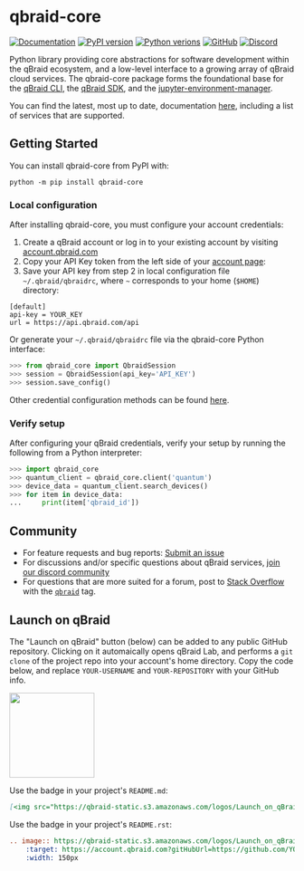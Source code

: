 # qbraid-core

[![Documentation](https://img.shields.io/badge/Documentation-DF0982)](https://docs.qbraid.com/projects/core/en/latest/)
[![PyPI version](https://img.shields.io/pypi/v/qbraid-core.svg?color=blue)](https://pypi.org/project/qbraid-core/)
[![Python verions](https://img.shields.io/pypi/pyversions/qbraid-core.svg?color=blue)](https://pypi.org/project/qbraid-core/)
[![GitHub](https://img.shields.io/badge/issue_tracking-github-blue?logo=github)](https://github.com/qBraid/qBraid-Lab/issues)
[![Discord](https://img.shields.io/discord/771898982564626445.svg?color=pink)](https://discord.gg/KugF6Cnncm)

Python library providing core abstractions for software development within the qBraid ecosystem, and a low-level interface to a growing array of qBraid cloud services. The qbraid-core package forms the foundational base for the [qBraid CLI](https://pypi.org/project/qbraid-cli/), the [qBraid SDK](https://pypi.org/project/qbraid/), and the
[jupyter-environment-manager](https://pypi.org/project/jupyter-environment-manager/).

You can find the latest, most up to date, documentation [here](https://docs.qbraid.com/projects/core/en/latest/), including a list of services that are supported.

## Getting Started

You can install qbraid-core from PyPI with:

```shell
python -m pip install qbraid-core
```

### Local configuration

After installing qbraid-core, you must configure your account credentials:

1. Create a qBraid account or log in to your existing account by visiting
   [account.qbraid.com](https://account.qbraid.com/)
2. Copy your API Key token from the left side of
    your [account page](https://account.qbraid.com/):
3. Save your API key from step 2 in local configuration file `~/.qbraid/qbraidrc`, where `~` corresponds to your home (`$HOME`) directory:

```shell
[default]
api-key = YOUR_KEY
url = https://api.qbraid.com/api
```

Or generate your `~/.qbraid/qbraidrc` file via the qbraid-core Python interface:

```python
>>> from qbraid_core import QbraidSession
>>> session = QbraidSession(api_key='API_KEY')
>>> session.save_config()
```

Other credential configuration methods can be found [here](https://docs.qbraid.com/projects/cli/en/latest/tree/qbraid_configure.html).

### Verify setup

After configuring your qBraid credentials, verify your setup by running the following from a Python interpreter:

```python
>>> import qbraid_core
>>> quantum_client = qbraid_core.client('quantum')
>>> device_data = quantum_client.search_devices()
>>> for item in device_data:
...     print(item['qbraid_id'])
```

## Community

- For feature requests and bug reports: [Submit an issue](https://github.com/qBraid/qBraid-Lab/issues)
- For discussions and/or specific questions about qBraid services, [join our discord community](https://discord.gg/KugF6Cnncm)
- For questions that are more suited for a forum, post to [Stack Overflow](https://stackoverflow.com/) with the [`qbraid`](https://stackoverflow.com/questions/tagged/qbraid) tag.

## Launch on qBraid

The "Launch on qBraid" button (below) can be added to any public GitHub
repository. Clicking on it automaically opens qBraid Lab, and performs a
`git clone` of the project repo into your account's home directory. Copy the
code below, and replace `YOUR-USERNAME` and `YOUR-REPOSITORY` with your GitHub
info.

[<img src="https://qbraid-static.s3.amazonaws.com/logos/Launch_on_qBraid_white.png" width="150">](https://account.qbraid.com?gitHubUrl=https://github.com/qBraid/qBraid.git)

Use the badge in your project's `README.md`:

```markdown
[<img src="https://qbraid-static.s3.amazonaws.com/logos/Launch_on_qBraid_white.png" width="150">](https://account.qbraid.com?gitHubUrl=https://github.com/YOUR-USERNAME/YOUR-REPOSITORY.git)
```

Use the badge in your project's `README.rst`:

```rst
.. image:: https://qbraid-static.s3.amazonaws.com/logos/Launch_on_qBraid_white.png
    :target: https://account.qbraid.com?gitHubUrl=https://github.com/YOUR-USERNAME/YOUR-REPOSITORY.git
    :width: 150px
```

